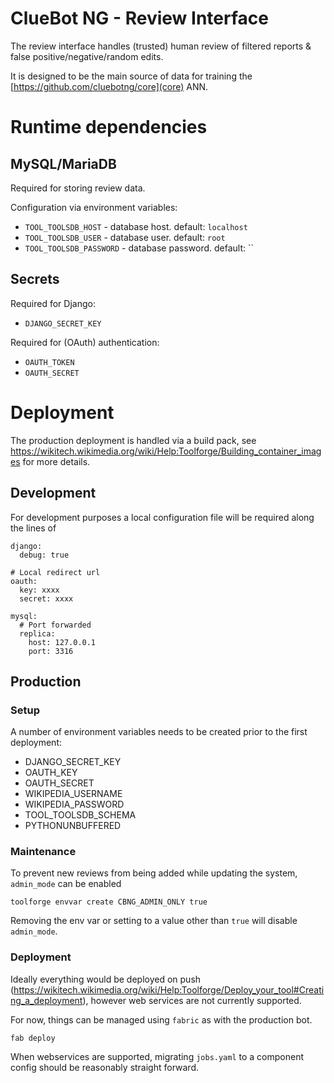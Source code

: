 ClueBot NG - Review Interface
=============================

The review interface handles (trusted) human review of filtered reports & false positive/negative/random edits.

It is designed to be the main source of data for training the [https://github.com/cluebotng/core](core) ANN.

# Runtime dependencies

## MySQL/MariaDB

Required for storing review data.

Configuration via environment variables:

* `TOOL_TOOLSDB_HOST` - database host. default: `localhost`
* `TOOL_TOOLSDB_USER` - database user. default: `root`
* `TOOL_TOOLSDB_PASSWORD` - database password. default: ``

## Secrets

Required for Django:

* `DJANGO_SECRET_KEY`

Required for (OAuth) authentication:

* `OAUTH_TOKEN`
* `OAUTH_SECRET`

# Deployment

The production deployment is handled via a build pack,
see https://wikitech.wikimedia.org/wiki/Help:Toolforge/Building_container_images for more details.

## Development

For development purposes a local configuration file will be required along the lines of
```
django:
  debug: true

# Local redirect url
oauth:
  key: xxxx
  secret: xxxx

mysql:
  # Port forwarded
  replica:
    host: 127.0.0.1
    port: 3316
```

## Production

### Setup

A number of environment variables needs to be created prior to the first deployment:

* DJANGO_SECRET_KEY
* OAUTH_KEY
* OAUTH_SECRET
* WIKIPEDIA_USERNAME
* WIKIPEDIA_PASSWORD
* TOOL_TOOLSDB_SCHEMA
* PYTHONUNBUFFERED

### Maintenance

To prevent new reviews from being added while updating the system, `admin_mode` can be enabled

```
toolforge envvar create CBNG_ADMIN_ONLY true
```

Removing the env var or setting to a value other than `true` will disable `admin_mode`.

### Deployment

Ideally everything would be deployed on push (https://wikitech.wikimedia.org/wiki/Help:Toolforge/Deploy_your_tool#Creating_a_deployment),
however web services are not currently supported.

For now, things can be managed using `fabric` as with the production bot.
```
fab deploy
```

When webservices are supported, migrating `jobs.yaml` to a component config should be reasonably straight forward.
